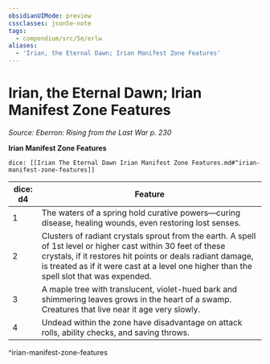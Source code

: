 ```yaml
---
obsidianUIMode: preview
cssclasses: json5e-note
tags:
  - compendium/src/5e/erlw
aliases:
  - 'Irian, the Eternal Dawn; Irian Manifest Zone Features'
---
```

# Irian, the Eternal Dawn; Irian Manifest Zone Features
*Source: Eberron: Rising from the Last War p. 230* 

**Irian Manifest Zone Features**

`dice: [[Irian The Eternal Dawn Irian Manifest Zone Features.md#^irian-manifest-zone-features]]`

| dice: d4 | Feature |
|----------|---------|
| 1 | The waters of a spring hold curative powers—curing disease, healing wounds, even restoring lost senses. |
| 2 | Clusters of radiant crystals sprout from the earth. A spell of 1st level or higher cast within 30 feet of these crystals, if it restores hit points or deals radiant damage, is treated as if it were cast at a level one higher than the spell slot that was expended. |
| 3 | A maple tree with translucent, violet-hued bark and shimmering leaves grows in the heart of a swamp. Creatures that live near it age very slowly. |
| 4 | Undead within the zone have disadvantage on attack rolls, ability checks, and saving throws. |
^irian-manifest-zone-features
